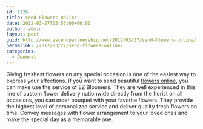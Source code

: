 ```yaml
---
id: 1126
title: Send Flowers Online
date: 2012-03-27T05:53:00+00:00
author: admin
layout: post
guid: http://www.ascendpartnership.net/2012/03/27/send-flowers-online/
permalink: /2012/03/27/send-flowers-online/
categories:
  - General
---
```

Giving freshest flowers on any special occasion is one of the easiest way to express your affections. If you want to send beautiful [flowers online](http://www.ezbloomers.com/), you can make use the service of EZ Bloomers. They are well experienced in this line of custom flower delivery nationwide directly from the florist on all occasions, you can order bouquet with your favorite flowers. They provide the highest level of personalized service and deliver quality fresh flowers on time. Convey messages with flower arrangement to your loved ones and make the special day as a memorable one.